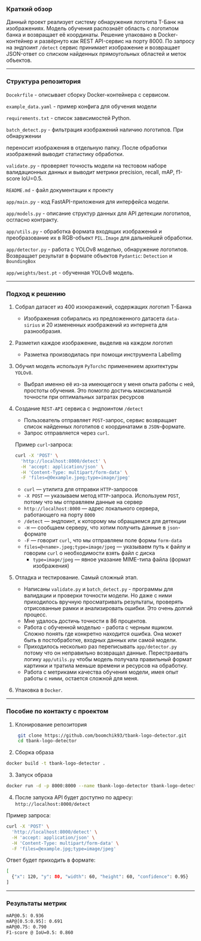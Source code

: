 
### Краткий обзор
Данный проект реализует систему обнаружения логотипа Т-Банк на изображениях. Модель обучения распознаёт область с логотипом банка и возвращает её координаты. Решение упаковано в Docker-контейнер и развёрнуто как REST API-сервис на порту 8000. По запросу на эндпоинт `/detect` сервис принимает изображение и возвращает JSON-ответ со списком найденных прямоугольных областей и меток объектов.

---
### Структура репозитория

`Docekrfile` - описывает сборку Docker-контейнера с сервисом.

`example_data.yaml` - пример конфига для обучения модели

`requirements.txt` - список зависимостей Python. 

`batch_detect.py` - фильтрация изображений  наличию логотипов. При обнаружении 

переносит изображения в отдельную папку. После обработки изображений выводит статистику обработки.

`validate.py` - проверяет точность модели на тестовом наборе валидационных данных и выводит метрики precision, recall, mAP, f1-score IoU=0.5.

`README.md` - файл документации к проекту

`app/main.py` - код FastAPI-приложения для интерфейса модели.

`app/models.py` - описание структур данных для API детекции логотипов, осгласно контракту.

`app/utils.py` - обработка формата входящих изображений и преобразование их в RGB-объект `PIL.Image` для дальнейшей обработки.

`app/detector.py` - работа с YOLOv8 моделью, обнаружение логотипов. Возвращает результат в формате объектов `Pydantic`: `Detection` и `BoundingBox`

`app/weights/best.pt` - обученная YOLOv8 модель.

---

### Подход к решению

1. Собрал датасет из 400 изоюражений, содержащих логотип Т-Банка
	* Изображения собирались из предложенного датасета `data-sirius` и 20 измененных изображений из интернета для разнообразия.
2. Разметил каждое изображение, выделив на каждом логотип
	* Разметка производилась при помощи инструмента LabelImg
	
3. Обучил модель используя `PyTorch`с применением архитектуры `YOLOv8`.
	* Выбрал именно её из-за имеющегося у меня опыта работы с ней, простоты обучения. Это помогло достичь максимальной точности при оптимальных затратах ресурсов

4. Создание `REST-API` сервиса с эндпоинтом `/detect`  

	* Пользователь отправляет `POST`-запрос, сервис возвращает список найденных логотипов с координатами в `JSON`-формате.  
	* Запрос отправляется через `curl`.  
	
	Пример `curl`-запроса:
	
	```bash
	curl -X 'POST' \
	  'http://localhost:8000/detect' \
	  -H 'accept: application/json' \
	  -H 'Content-Type: multipart/form-data' \
	  -F 'files=@0example.jpeg;type=image/jpeg'
	```
	- `curl` — утилита для отправки `HTTP`-запросов  
	- `-X POST` — указываем метод `HTTP`-запроса. Используем `POST`, потому что мы отправляем данные на сервер  
	- `http://localhost:8000` — адрес локального сервера, работающего на порту `8000`  
	- `/detect` — эндпоинт, к которому мы обращаемся для детекции  
	- `-H` — сообщаем серверу, что хотим получить данные в `json`-формате  
	- `-F` — говорит `curl`, что мы отправляем поле формы `form-data`  
	- `files=@<name>.jpeg;type=image/jpeg` — указываем путь к файлу и говорим `curl` о необходимости взять файл с диска  
	  - `type=image/jpeg` — явное указание MIME-типа файла (формат изображения)

5.  Отладка и тестирование. Самый сложный этап.
	* Написаны `validate.py` и `batch_detect.py` - программы для валидации и проверки точности модели.  Но даже с ними приходилось вручную просматривать результаты, проверять отрисованные рамки и анализировать ошибки. Это очень долгий процесс.
	* Мне удалось достичь точности в 86 процентов.
	* Работа с обученной моделью - работа с черным ящиком. Сложно понять где конкретно находится ошибка. Она может быть в постобработке, входных данных или самой модели. 
	* Приходилось несколько раз переписывать `app/detector.py` потому что он неправильно возвращал данные. Перестраивать логику `app/utils.py` чтобы модель получала правильный формат картинки и тратила меньше времени и ресурсов на обработку. 
	* Работа с метриками качества обучения модели, имея опыт работы с ними, остается сложной для меня. 
6. Упаковка в `Docker`.

---
### Пособие по контакту с проектом

1. Клонирование репозитория
   ```bash 
	git clone https://github.com/boomchik93/tbank-logo-detector.git
	cd tbank-logo-detector   
	```


2. Сборка образа
 ```bash
 docker build -t tbank-logo-detector .
   ```

3. Запуск образа 
```bash
docker run -d -p 8000:8000 --name tbank-logo-detector tbank-logo-detector
```

4. После запуска API будет доступно по адресу: `http://localhost:8000/detect`

Пример запроса:
```bash
curl -X 'POST' \
  'http://localhost:8000/detect' \
  -H 'accept: application/json' \
  -H 'Content-Type: multipart/form-data' \
  -F 'files=@example.jpg;type=image/jpeg'
```

Ответ будет приходить в формате:
```bash
[
  {"x": 120, "y": 80, "width": 60, "height": 60, "confidence": 0.95}
]
```

---

### Результаты метрик
```bash
mAP@0.5: 0.936
mAP@[0.5:0.95]: 0.691
mAP@0.75: 0.790
F1-score @ IoU=0.5: 0.860
```
